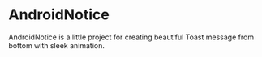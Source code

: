 # AndroidNotice
AndroidNotice is a little project for creating beautiful Toast message from bottom with sleek animation.
